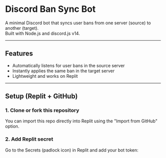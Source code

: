 # Discord Ban Sync Bot

A minimal Discord bot that syncs user bans from one server (source) to another (target).  
Built with Node.js and discord.js v14.

---

## Features

- Automatically listens for user bans in the source server
- Instantly applies the same ban in the target server
- Lightweight and works on Replit

---

## Setup (Replit + GitHub)

### 1. Clone or fork this repository

You can import this repo directly into Replit using the "Import from GitHub" option.

### 2. Add Replit secret

Go to the Secrets (padlock icon) in Replit and add your bot token:
